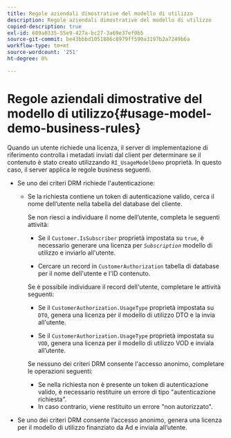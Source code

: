 ```yaml
---
title: Regole aziendali dimostrative del modello di utilizzo
description: Regole aziendali dimostrative del modello di utilizzo
copied-description: true
exl-id: 689a0335-55e9-427a-bc27-3a69e37ef0b5
source-git-commit: be43bbbd1051886c8979ff590a3197b2a7249b6a
workflow-type: tm+mt
source-wordcount: '251'
ht-degree: 0%

---
```


# Regole aziendali dimostrative del modello di utilizzo{#usage-model-demo-business-rules}

Quando un utente richiede una licenza, il server di implementazione di riferimento controlla i metadati inviati dal client per determinare se il contenuto è stato creato utilizzando `RI_UsageModelDemo` proprietà. In questo caso, il server applica le regole business seguenti.

* Se uno dei criteri DRM richiede l&#39;autenticazione:

   * Se la richiesta contiene un token di autenticazione valido, cerca il nome dell’utente nella tabella del database del cliente.

      Se non riesci a individuare il nome dell’utente, completa le seguenti attività:

      * Se il `Customer.IsSubscriber` proprietà impostata su `true`, è necessario generare una licenza per *`Subscription`* modello di utilizzo e inviarlo all&#39;utente.

      * Cercare un record in `CustomerAuthorization` tabella di database per il nome dell&#39;utente e l&#39;ID contenuto.

      Se è possibile individuare il record dell&#39;utente, completare le attività seguenti:

      * Se il `CustomerAuthorization.UsageType` proprietà impostata su `DTO`, genera una licenza per il modello di utilizzo DTO e la invia all&#39;utente.

      * Se il `CustomerAuthorization.UsageType` proprietà impostata su `VOD`, genera una licenza per il modello di utilizzo VOD e inviala all’utente.

      Se nessuno dei criteri DRM consente l&#39;accesso anonimo, completare le operazioni seguenti:

      * Se nella richiesta non è presente un token di autenticazione valido, è necessario restituire un errore di tipo &quot;autenticazione richiesta&quot;.
      * In caso contrario, viene restituito un errore &quot;non autorizzato&quot;.



* Se uno dei criteri DRM consente l’accesso anonimo, genera una licenza per il modello di utilizzo finanziato da Ad e inviala all’utente.
